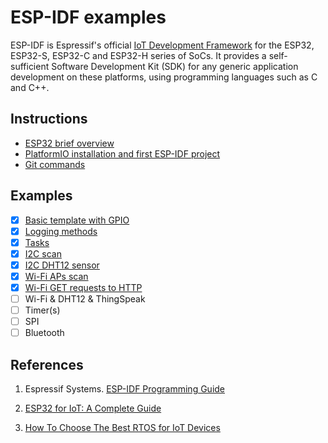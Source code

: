 # ESP-IDF examples

ESP-IDF is Espressif's official [IoT Development Framework](https://www.espressif.com/en/products/sdks/esp-idf) for the ESP32, ESP32-S, ESP32-C and ESP32-H series of SoCs. It provides a self-sufficient Software Development Kit (SDK) for any generic application development on these platforms, using programming languages such as C and C++.

## Instructions

* [ESP32 brief overview](https://www.youtube.com/watch?v=DoctWoxIaH8)
* [PlatformIO installation and first ESP-IDF project](README-platformio.md)
* [Git commands](README-useful-git-commands.md)

## Examples

- [x] [Basic template with GPIO](examples/gpio)
- [x] [Logging methods](examples/log_methods)
- [x] [Tasks](examples/tasks)
- [x] [I2C scan](examples/i2c_scan)
- [x] [I2C DHT12 sensor](examples/i2c_sensor)
- [x] [Wi-Fi APs scan](examples/wifi_scan)
- [x] [Wi-Fi GET requests to HTTP](examples/wifi_get_requests/)
- [ ] Wi-Fi & DHT12 & ThingSpeak
- [ ] Timer(s)
- [ ] SPI
- [ ] Bluetooth

## References

1. Espressif Systems. [ESP-IDF Programming Guide](https://docs.espressif.com/projects/esp-idf/en/latest/esp32/)

2. [ESP32 for IoT: A Complete Guide](https://www.nabto.com/guide-to-iot-esp-32/)

3. [How To Choose The Best RTOS for IoT Devices](https://www.nabto.com/how-to-choose-best-rtos-for-iot/)
